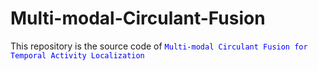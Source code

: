 # Multi-modal-Circulant-Fusion
This repository is the source code of <font color=blue>`Multi-modal Circulant Fusion for Temporal Activity Localization`</font>
